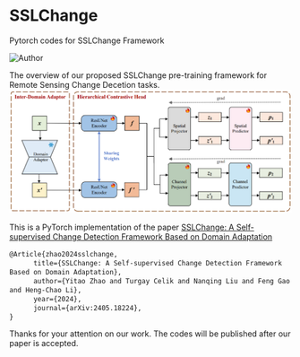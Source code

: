 # SSLChange
Pytorch codes for SSLChange Framework

![Author](https://img.shields.io/badge/Author-MarsZYT-orange.svg)


The overview of our proposed SSLChange pre-training framework for Remote Sensing Change Decetion tasks.  
![results](imgs/SSLChange.png)

This is a PyTorch implementation of the paper [SSLChange: A Self-supervised Change Detection Framework Based on Domain Adaptation](https://arxiv.org/abs/2405.18224)
```
@Article{zhao2024sslchange,
      title={SSLChange: A Self-supervised Change Detection Framework Based on Domain Adaptation}, 
      author={Yitao Zhao and Turgay Celik and Nanqing Liu and Feng Gao and Heng-Chao Li},
      year={2024},
      journal={arXiv:2405.18224},
}
```



Thanks for your attention on our work. The codes will be published after our paper is accepted. 

